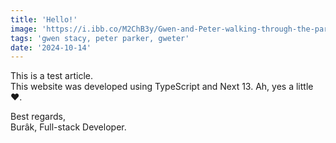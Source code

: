 ```yaml
---
title: 'Hello!'
image: 'https://i.ibb.co/M2ChB3y/Gwen-and-Peter-walking-through-the-park-in-The-Amazing-Spider-Man-2.png'
tags: 'gwen stacy, peter parker, gweter'
date: '2024-10-14'
---
```


This is a test article. \
This website was developed using TypeScript and Next 13. Ah, yes a little ❤️.

Best regards, <br>
Burâk, Full-stack Developer.
